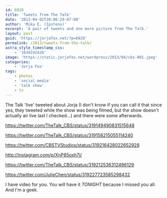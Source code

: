 ```yaml
---
id: 6928
title: 'Tweets from The Talk'
date: '2013-04-02T20:06:29-07:00'
author: 'Mika E. (Ipstenu)'
excerpt: 'A pair of tweets and one more picture from The Talk.'
layout: post
guid: 'https://jorjafox.net/?p=6928'
permalink: /2013/tweets-from-the-talk/
astra_style_timestamp_css:
    - '1634242428'
image: 'https://static.jorjafox.net/wordpress/2013/04/cbs-001.jpeg'
categories:
    - 'Jorja Fox'
tags:
    - photos
    - 'social media'
    - 'talk show'
    - tv
---
```


The Talk 'live' tweeted about Jorja (I don't know if you can call it that since yes, they tweeted while the show was being filmed, but the show doesn't actually air live last I checked...) and there were some afterwards.

https://twitter.com/TheTalk_CBS/status/319149490831515648

https://twitter.com/TheTalk_CBS/status/319158215055114240

https://twitter.com/CBSTVStudios/status/319216428022652928

http://instagram.com/p/XnP85oxh7j/

https://twitter.com/TheTalk_CBS/status/319212536312496129

https://twitter.com/JulieChen/status/319227723585298432

I have video for you. You will have it <em>TONIGHT</em> because I missed you all. And I'm a geek.